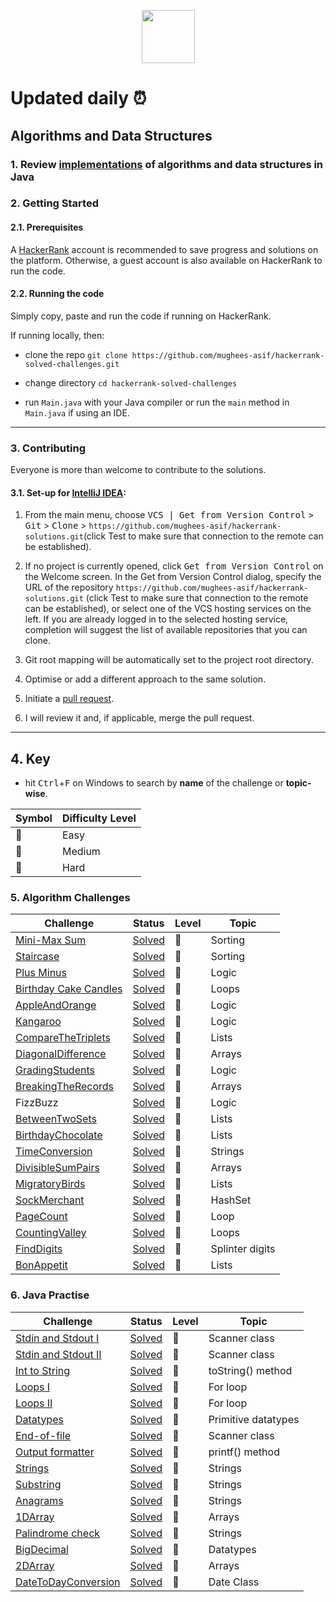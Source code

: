 <p align="center">
  <a href="https://www.hackerrank.com/mughees_asif">
    <img height=85 src="https://d3keuzeb2crhkn.cloudfront.net/hackerrank/assets/styleguide/logo_wordmark-f5c5eb61ab0a154c3ed9eda24d0b9e31.svg">
  </a>
</p>

# Updated daily :alarm_clock:

## Algorithms and Data Structures

### 1. Review <a href="https://github.com/mughees-asif/java-algorithms-datastructures">implementations</a> of algorithms and data structures in Java

### 2. Getting Started

#### 2.1. Prerequisites

A [HackerRank](https://www.hackerrank.com/) account is recommended to save progress and solutions on the platform. Otherwise, a guest account is also available on HackerRank to run the code.

#### 2.2. Running the code 

Simply copy, paste and run the code if running on HackerRank.

If running locally, then: 

* clone the repo ```git clone https://github.com/mughees-asif/hackerrank-solved-challenges.git```

* change directory ```cd hackerrank-solved-challenges``` 

* run ```Main.java``` with your Java compiler or run the ```main``` method in ```Main.java``` if using an IDE.

----------------------------------------------------------------------------------------------

### 3. Contributing

Everyone is more than welcome to contribute to the solutions.

#### 3.1. Set-up for [IntelliJ IDEA](https://www.jetbrains.com/idea/download/#section=windows):

1. From the main menu, choose <kbd>VCS | Get from Version Control</kbd> > <kbd>Git</kbd> > <kbd>Clone</kbd> > ```https://github.com/mughees-asif/hackerrank-solutions.git```(click Test to make sure that connection to the remote can be established).

2. If no project is currently opened, click <kbd>Get from Version Control</kbd> on the Welcome screen. In the Get from Version Control dialog, specify the URL of the repository ```https://github.com/mughees-asif/hackerrank-solutions.git``` (click Test to make sure that connection to the remote can be established), or select one of the VCS hosting services on the left. If you are already logged in to the selected hosting service, completion will suggest the list of available repositories that you can clone.

3. Git root mapping will be automatically set to the project root directory.

4. Optimise or add a different approach to the same solution.

5. Initiate a [pull request](https://help.github.com/en/github/collaborating-with-issues-and-pull-requests/about-pull-requests).

6. I will review it and, if applicable, merge the pull request. 

----------------------------------------------------------------------------------------------

## 4. Key

* hit <kbd>Ctrl</kbd>+<kbd>F</kbd> on Windows to search by **name** of the challenge or **topic-wise**.

| Symbol  | Difficulty Level |  
| ------------- | -------------
| :green_book: | Easy |
| :orange_book: | Medium |
| :closed_book: | Hard |

### 5. Algorithm Challenges

| Challenge  | Status |  Level  |  Topic  |
| ------------- | ------------- |------------- | ------------- |
|  [Mini-Max Sum](https://www.hackerrank.com/challenges/mini-max-sum/problem) | [Solved](https://github.com/mughees-asif/hackerrank-solved-challenges/blob/master/algorithms/miniMaxChallenge/src/com/mughees/Main.java)  |  :green_book: |  Sorting  |
| [Staircase](https://www.hackerrank.com/challenges/staircase/problem)  | [Solved](https://github.com/mughees-asif/hackerrank-solved-challenges/blob/master/algorithms/Staircase/src/com/mughees/Main.java)  |  :green_book: |  Sorting  |
| [Plus Minus](https://www.hackerrank.com/challenges/plus-minus/problem)  | [Solved](https://github.com/mughees-asif/hackerrank-solved-challenges/blob/master/algorithms/plusMinus/src/com/mughees/Main.java)  |  :green_book: |  Logic  |
| [Birthday Cake Candles](https://www.hackerrank.com/challenges/birthday-cake-candles/problem)  | [Solved](https://github.com/mughees-asif/hackerrank-solved-challenges/blob/master/algorithms/BirthdayCakeCandles/src/com/mughees/Main.java)  |  :green_book: |  Loops  |
| [AppleAndOrange](https://www.hackerrank.com/challenges/apple-and-orange/problem)  | [Solved](https://github.com/mughees-asif/hackerrank-solved-challenges/blob/master/algorithms/AppleandOrange/src/com/mughees/Main.java)  |  :green_book: |  Logic  |
| [Kangaroo](https://www.hackerrank.com/challenges/kangaroo/problem)  | [Solved](https://github.com/mughees-asif/hackerrank-solved-challenges/blob/master/algorithms/Kangaroo/src/com/mughees/Main.java)  |  :green_book: |  Logic  |
| [CompareTheTriplets](https://www.hackerrank.com/challenges/compare-the-triplets/problem)  | [Solved](https://github.com/mughees-asif/hackerrank-solved-challenges/blob/master/algorithms/CompareTheTriplets/src/com/mughees/Main.java)  |  :green_book: |  Lists  |
| [DiagonalDifference](https://www.hackerrank.com/challenges/diagonal-difference/problem)  | [Solved](https://github.com/mughees-asif/hackerrank-solved-challenges/blob/master/algorithms/DiagonalDifference/src/com/mughees/Main.java)  |  :green_book: |  Arrays |
| [GradingStudents](https://www.hackerrank.com/challenges/grading/problem)  | [Solved](https://github.com/mughees-asif/hackerrank-solved-challenges/blob/master/algorithms/GradingStudents/src/com/mughees/Main.java)  |  :green_book: |  Logic  |
| [BreakingTheRecords](https://www.hackerrank.com/challenges/breaking-best-and-worst-records/problem)  | [Solved](https://github.com/mughees-asif/hackerrank-solved-challenges/blob/master/algorithms/BreakingRecords/src/com/mughees/Main.java)  |  :green_book: |  Arrays  |
|  FizzBuzz | [Solved](https://github.com/mughees-asif/hackerrank-solved-challenges/blob/master/algorithms/FizzBuzz/src/com/mughees/Main.java) | :green_book: |  Logic  |
|  [BetweenTwoSets](https://www.hackerrank.com/challenges/between-two-sets/problem) | [Solved](https://github.com/mughees-asif/hackerrank-solved-challenges/blob/master/algorithms/BetweenTwoSets/src/com/mughees/Main.java) | :orange_book: |  Lists  |
|  [BirthdayChocolate](https://www.hackerrank.com/challenges/the-birthday-bar/problem) | [Solved](https://github.com/mughees-asif/hackerrank-solved-challenges/blob/master/algorithms/BirthdayChocolate/src/com/mughees/Main.java) | :green_book: |  Lists  |
|  [TimeConversion](https://www.hackerrank.com/challenges/time-conversion/problem) | [Solved](https://github.com/mughees-asif/hackerrank-solved-challenges/blob/master/algorithms/TimeConversion/src/com/mughees/Main.java) | :green_book: |  Strings  |
|  [DivisibleSumPairs](https://www.hackerrank.com/challenges/divisible-sum-pairs/problem) | [Solved](https://github.com/mughees-asif/hackerrank-solved-challenges/blob/master/algorithms/DivisibleSumPairs/src/com/mughees/Main.java) | :green_book: |  Arrays  |
|  [MigratoryBirds](https://www.hackerrank.com/challenges/migratory-birds/problem) | [Solved](https://github.com/mughees-asif/hackerrank-solved-challenges/blob/master/algorithms/MigratoryBirds/src/com/mughees/Main.java) | :green_book: |  Lists  |
|  [SockMerchant](https://www.hackerrank.com/challenges/sock-merchant/problem) | [Solved](https://github.com/mughees-asif/hackerrank-solved-challenges/blob/master/algorithms/SockMerchant/src/com/mughees/Main.java) | :green_book: |  HashSet  |
|  [PageCount](hackerrank.com/challenges/drawing-book/problem) | [Solved](https://github.com/mughees-asif/hackerrank-solved-challenges/blob/master/algorithms/PageCount/src/com/mughees/Main.java) | :green_book: |  Loop  |
|  [CountingValley](https://www.hackerrank.com/challenges/counting-valleys/problem) | [Solved](https://github.com/mughees-asif/hackerrank-solved-challenges/blob/master/algorithms/CountingValley/src/com/mughees/Main.java) | :green_book: |  Loops  |
|  [FindDigits](https://www.hackerrank.com/challenges/find-digits/problem) | [Solved](https://github.com/mughees-asif/hackerrank-solved-challenges/blob/master/algorithms/FindDigits/src/com/mughees/Main.java) | :green_book: |  Splinter digits  |
|  [BonAppetit](https://www.hackerrank.com/challenges/bon-appetit/problem) | [Solved](https://github.com/mughees-asif/hackerrank-solved-challenges/blob/master/algorithms/bonAppetit/src/com/mughees/Main.java) | :green_book: |  Lists  |

### 6. Java Practise
| Challenge  | Status |  Level  |  Topic  |
| ------------- | ------------- |------------- | ------------- |
|  [Stdin and Stdout I](https://www.hackerrank.com/challenges/java-stdin-and-stdout-1/problem) | [Solved](https://github.com/mughees-asif/hackerrank-solved-challenges/blob/master/java/ScannerInOut/src/com/mughees/Main.java)  |  :green_book: |  Scanner class  |
|  [Stdin and Stdout II](https://www.hackerrank.com/challenges/java-stdin-stdout/problem) | [Solved](https://github.com/mughees-asif/hackerrank-solved-challenges/blob/master/java/ScannerInOut2/src/com/mughees/Main.java)  |  :green_book: |  Scanner class  |
|  [Int to String](https://www.hackerrank.com/challenges/java-int-to-string/problem) | [Solved](https://github.com/mughees-asif/hackerrank-solved-challenges/blob/master/java/IntToString/src/com/mughees/Main.java)  |  :green_book: |  toString() method |
|  [Loops I](https://www.hackerrank.com/challenges/java-loops-i/problem) | [Solved](https://github.com/mughees-asif/hackerrank-solved-challenges/blob/master/java/LoopsI/src/com/mughees/Main.java)  |  :green_book: |  For loop |
|  [Loops II](https://www.hackerrank.com/challenges/java-loops/problem) | [Solved](https://github.com/mughees-asif/hackerrank-solved-challenges/blob/master/java/LoopsII/src/com/mughees/Main.java)  |  :green_book: |  For loop |
|  [Datatypes](https://www.hackerrank.com/challenges/java-datatypes/problem) | [Solved](https://github.com/mughees-asif/hackerrank-solved-challenges/blob/master/java/JavaDatatypes/src/com/mughees/Main.java)  |  :green_book: |  Primitive datatypes |
|  [End-of-file](https://www.hackerrank.com/challenges/java-end-of-file/problem) | [Solved](https://github.com/mughees-asif/hackerrank-solved-challenges/blob/master/java/JavaEndofFile/src/com/mughees/Main.java)  |  :green_book: |  Scanner class |
|  [Output formatter](https://www.hackerrank.com/challenges/java-output-formatting/problem) | [Solved](https://github.com/mughees-asif/hackerrank-solved-challenges/blob/master/java/OutputFormatting/src/com/mughees/Main.java)  |  :green_book: |  printf() method |
|  [Strings](https://www.hackerrank.com/challenges/java-output-formatting/problem) | [Solved](https://github.com/mughees-asif/hackerrank-solved-challenges/blob/master/java/StringsIntroduction/src/com/mughees/Main.java)  |  :green_book: |  Strings |
|  [Substring](https://www.hackerrank.com/challenges/java-substring/problem) | [Solved](https://github.com/mughees-asif/hackerrank-solved-challenges/blob/master/java/Substring/src/com/mughees/Main.java)  |  :green_book: |  Strings |
|  [Anagrams](https://www.hackerrank.com/challenges/java-substring/problem) | [Solved](https://github.com/mughees-asif/hackerrank-solved-challenges/blob/master/java/Anagrams/src/com/mughees/Main.java)  |  :green_book: |  Strings |
|  [1DArray](https://www.hackerrank.com/challenges/java-1d-array-introduction/problem) | [Solved](https://github.com/mughees-asif/hackerrank-solved-challenges/blob/master/java/1DArray/src/com/mughees/Main.java)  |  :green_book: |  Arrays  |
|  [Palindrome check](https://www.hackerrank.com/challenges/java-1d-array-introduction/problem) | [Solved](https://github.com/mughees-asif/hackerrank-solved-challenges/blob/master/java/PalindromeCheck/src/com/mughees/Main.java)  |  :green_book: |  Strings  |
|  [BigDecimal](https://www.hackerrank.com/challenges/java-1d-array-introduction/problem) | [Solved](https://github.com/mughees-asif/hackerrank-solved-challenges/blob/master/java/BigDecimal/src/com/mughees/Main.java)  |  :orange_book: |  Datatypes  |
|  [2DArray](https://www.hackerrank.com/challenges/java-2d-array/problem) | [Solved](https://github.com/mughees-asif/hackerrank-solved-challenges/blob/master/java/2DArray/src/com/mughees/Main.java) | :green_book: |  Arrays  |
|  [DateToDayConversion](https://www.hackerrank.com/challenges/java-date-and-time/problem) | [Solved](https://github.com/mughees-asif/hackerrank-solved-challenges/blob/master/java/DateAndTime/src/com/mughees/Main.java) | :green_book: |  Date Class  |